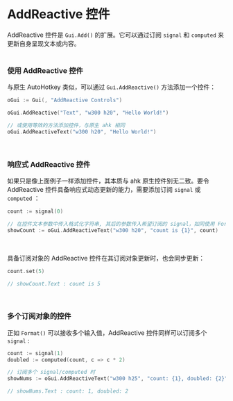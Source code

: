 # AddReactive 控件

AddReactive 控件是 `Gui.Add()` 的扩展。它可以通过订阅 `signal` 和 `computed` 来更新自身呈现文本或内容。
<br>
<br>

### 使用 AddReactive 控件

与原生 AutoHotkey 类似，可以通过 `Gui.AddReactive()` 方法添加一个控件：
```go
oGui := Gui(, "AddReactive Controls")

oGui.AddReactive("Text", "w300 h20", "Hello World!")

// 或使用等效的方法添加控件，与原生 ahk 相同
oGui.AddReactiveText("w300 h20", "Hello World!")
```
<br>

### 响应式 AddReactive 控件

如果只是像上面例子一样添加控件，其本质与 ahk 原生控件别无二致。要令 AddReactive 控件具备响应式动态更新的能力，需要添加订阅 `signal` 或 `computed` ：
```go
count := signal(0)

// 在控件文本参数中传入格式化字符串, 其后的参数传入希望订阅的 signal，如同使用 Format() 一样
showCount := oGui.AddReactiveText("w300 h20", "count is {1}", count)
```
<br>

具备订阅对象的 AddReactive 控件在其订阅对象更新时，也会同步更新：
```go
count.set(5)

// showCount.Text : count is 5
```
<br>

### 多个订阅对象的控件

正如 `Format()` 可以接收多个输入值，AddReactive 控件同样可以订阅多个 `signal` :
```go
count := signal(1)
doubled := computed(count, c => c * 2)

// 订阅多个 signal/computed 时
showNums := oGui.AddReactiveText("w300 h25", "count: {1}, doubled: {2}", [count, doubled])

// showNums.Text : count: 1, doubled: 2
```
<br>